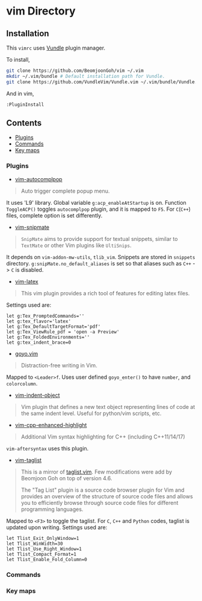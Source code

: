 # vim Directory

## Installation

This `vimrc` uses [Vundle](https://github.com/VundleVim/Vundle.vim) plugin manager.

To install,
```bash
git clone https://github.com/BeomjoonGoh/vim ~/.vim
mkdir ~/.vim/bundle # Default installation path for Vundle.
git clone https://github.com/VundleVim/Vundle.vim ~/.vim/bundle/Vundle.vim
```

And in vim,
```vim
:PluginInstall
```

## Contents
- [Plugins](#installation)
- [Commands](#commands)
- [Key maps](#key-maps)

### Plugins

* [vim-autocomplpop](https://github.com/othree/vim-autocomplpop)

> Auto trigger complete popup menu.

It uses 'L9' library.  Global variable `g:acp_enableAtStartup` is on.
Function `ToggleACP()` toggles `autocomplpop` plugin, and it is mapped to
`F5`. For `C`(`C++`) files, complete option is set differently.


* [vim-snipmate](https://github.com/garbas/vim-snipmate)

> `SnipMate` aims to provide support for textual snippets, similar to
> `TextMate` or other Vim plugins like `UltiSnips`. 

It depends on `vim-addon-mw-utils`, `tlib_vim`. Snippets are stored in
`snippets` directory. `g:snipMate.no_default_aliases` is set so that aliases
such as `C++` -> `C` is disabled.


* [vim-latex](https://github.com/vim-latex/vim-latex)

> This vim plugin provides a rich tool of features for editing latex files.

Settings used are:
```vim
let g:Tex_PromptedCommands=''
let g:tex_flavor='latex'
let g:Tex_DefaultTargetFormat='pdf'
let g:Tex_ViewRule_pdf = 'open -a Preview'
let g:Tex_FoldedEnvironments=''
let g:tex_indent_brace=0
```


* [goyo.vim](https://github.com/junegunn/goyo.vim)

> Distraction-free writing in Vim.

Mapped to `<Leader>f`. Uses user defined `goyo_enter()` to have `number`, and
`colorcolumn`.


* [vim-indent-object](https://github.com/michaeljsmith/vim-indent-object)

> Vim plugin that defines a new text object representing lines of code at the
> same indent level. Useful for python/vim scripts, etc.


* [vim-cpp-enhanced-highlight](https:/github.com/octol/vim-cpp-enhanced-highlight)

> Additional Vim syntax highlighting for C++ (including C++11/14/17)

`vim-aftersyntax` uses this plugin.


* [vim-taglist](https://github.com/BeomjoonGoh/vim-taglist)

> This is a mirror of [taglist.vim](http://www.vim.org/scripts/script.php?script_id=273).
> Few modifications were add by Beomjoon Goh on top of version 4.6.
>
> The "Tag List" plugin is a source code browser plugin for Vim and provides
> an overview of the structure of source code files and allows you to
> efficiently browse through source code files for different programming
> languages.
  
Mapped to `<F3>` to toggle the taglist. For `C`, `C++` and `Python` codes,
taglist is updated upon writing.  Settings used are:

```vim
let Tlist_Exit_OnlyWindow=1
let Tlist_WinWidth=30
let Tlist_Use_Right_Window=1
let Tlist_Compact_Format=1
let Tlist_Enable_Fold_Column=0
```

<!--
  Plugin 'BeomjoonGoh/vim-cppman'           " cppman within vim on a new tab
  Plugin 'BeomjoonGoh/vim-desertBJ'
  Plugin 'BeomjoonGoh/vim-txt'
  Plugin 'BeomjoonGoh/vim-aftersyntax'      " requires vim-cpp-enhanced-highlight
-->

### Commands
### Key maps


